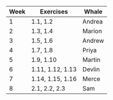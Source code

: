 | Week | Exercises | Whale  |
| ---- | --------- | ------ |
| 1    | 1.1, 1.2  | Andrea |
| 2    | 1.3, 1.4  | Marion |
| 3    | 1.5, 1.6  | Andrew |
| 4    | 1.7, 1.8  | Priya  |
| 5    | 1.9, 1.10 | Martin |
| 6    | 1.11, 1.12, 1.13 | Devlin |
| 7    | 1.14, 1.15, 1.16 | Merce  |
| 8    | 2.1, 2.2, 2.3    | Sam    |
